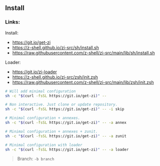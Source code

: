 ## Install

### Links: 

Install:

- https://git.io/get-zi
- https://z-shell.github.io/zi-src/sh/install.sh
- https://raw.githubusercontent.com/z-shell/zi-src/main/lib/sh/install.sh

Loader:

- https://git.io/zi-loader
- https://z-shell.github.io/zi-src/zsh/init.zsh
- https://raw.githubusercontent.com/z-shell/zi-src/main/lib/zsh/init.zsh

```zsh
# Will add minimal configuration
sh -c "$(curl -fsSL https://git.io/get-zi)" --

# Non interactive. Just clone or update repository.
sh -c "$(curl -fsSL https://git.io/get-zi)" -- -i skip

# Minimal configuration + annexes.
sh -c "$(curl -fsSL https://git.io/get-zi)" -- -a annex

# Minimal configuration + annexes + zunit.
sh -c "$(curl -fsSL https://git.io/get-zi)" -- -a zunit

# Minimal configuration with loader
sh -c "$(curl -fsSL https://git.io/get-zi)" -- -a loader
```
> Branch: `-b branch`
